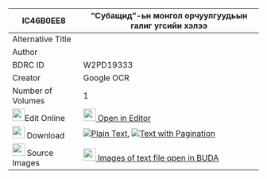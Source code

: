 |IC46B0EE8|“Субащид”-ьн монгол орчуулгуудьын галиг угсийи хэлээ 
| --- | --- 
|Alternative Title |
|Author | 
|BDRC ID | W2PD19333
|Creator | Google OCR
|Number of Volumes| 1
|<img width="25" src="https://img.icons8.com/color/25/000000/edit-property.png">Edit Online| [<img width="25" src="https://avatars.githubusercontent.com/u/45091458?s=200&v=4"> Open in Editor](http://editor.openpecha.org/IC46B0EE8)
|<img width="25" src="https://img.icons8.com/fluent/48/000000/download-2.png"/>  Download | [![](https://img.icons8.com/color/20/000000/txt.png)Plain Text](https://github.com/Openpecha/IC46B0EE8/releases/download/v1/"Subashchid"-'n_mongol_orchuulguud_plain_IC46B0EE8.zip), [![](https://img.icons8.com/color/20/000000/txt.png)Text with Pagination](https://github.com/Openpecha/IC46B0EE8/releases/download/v1/"Subashchid"-'n_mongol_orchuulguud_pages_IC46B0EE8.zip)
|<img width="25" src="https://img.icons8.com/plasticine/100/000000/pictures-folder.png"/>  Source Images | [<img width="25" src="https://library.bdrc.io/icons/BUDA-small.svg"> Images of text file open in BUDA](https://library.bdrc.io/show/bdr:W2PD19333)